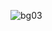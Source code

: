 ![bg03](https://github.com/ogeovaneluiz/ogeovaneluiz/assets/163581308/8b244f07-cb39-459a-83d0-bc0cadfec5cf)

